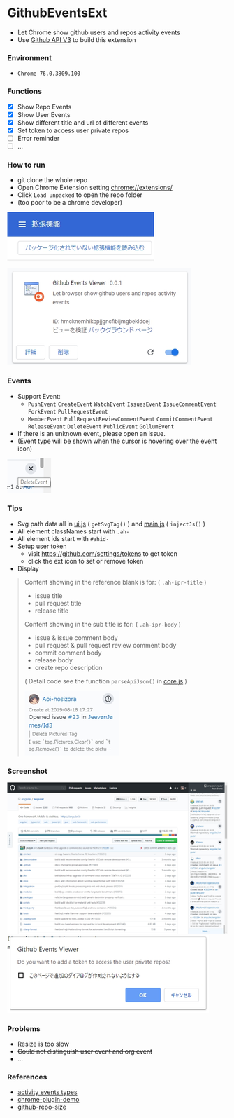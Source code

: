 # GithubEventsExt
+ Let Chrome show github users and repos activity events
+ Use [Github API V3](https://developer.github.com/v3/) to build this extension

### Environment
+ `Chrome 76.0.3809.100`

### Functions
+ [x] Show Repo Events
+ [x] Show User Events
+ [x] Show different title and url of different events
+ [x] Set token to access user private repos
+ [ ] Error reminder
+ [ ] ...

### How to run
+ git clone the whole repo
+ Open Chrome Extension setting [chrome://extensions/](chrome://extensions/)
+ Click `Load unpacked` to open the repo folder
+ (too poor to be a chrome developer)

![how-to-run](./assets/how-to-run.jpg)

![ext-setting](./assets/ext-setting.jpg)

### Events
+ Support Event: 
    + `PushEvent` `CreateEvent` `WatchEvent` `IssuesEvent` `IssueCommentEvent` `ForkEvent` `PullRequestEvent`
    + `MemberEvent` `PullRequestReviewCommentEvent` `CommitCommentEvent` `ReleaseEvent` `DeleteEvent` `PublicEvent` `GollumEvent`
+ If there is an unknown event, please open an issue.
+ (Event type will be shown when the cursor is hovering over the event icon)

![HoverIcon](./assets/HoverIcon.jpg)

### Tips
+ Svg path data all in [ui.js](https://github.com/Aoi-hosizora/GithubEvents_ChromeExt/blob/master/src/js/ui.js) ( `getSvgTag()` ) and [main.js](https://github.com/Aoi-hosizora/GithubEvents_ChromeExt/blob/master/src/js/main.js) ( `injectJs()` )
+ All element classNames start with `.ah-`
+ All element ids start with `#ahid-`
+ Setup user token
    + visit https://github.com/settings/tokens to get token
    + click the ext icon to set or remove token
+ Display

> Content showing in the reference blank is for: ( `.ah-ipr-title` )
> + issue title
> + pull request title
> + release title
>
> Content showing in the sub title is for: ( `.ah-ipr-body` )
> + issue & issue comment body
> + pull request & pull request review comment body
> + commit comment body
> + release body
> + create repo description
>
> ( Detail code see the function `parseApiJson()` in [core.js](https://github.com/Aoi-hosizora/GithubEvents_ChromeExt/blob/master/src/js/core.js#L253) )
>
> ![tipsDemo](./assets/tipsDemo.jpg)

### Screenshot
![mainExt](./assets/mainExt.jpg)
![tokenSetting](./assets/tokenSetting.jpg)

### Problems
+ Resize is too slow
+ ~~Could not distinguish user event and org event~~
+ ...

### References
+ [activity events types](https://developer.github.com/v3/activity/events/types/)
+ [chrome-plugin-demo](https://github.com/sxei/chrome-plugin-demo)
+ [github-repo-size](https://github.com/harshjv/github-repo-size)
